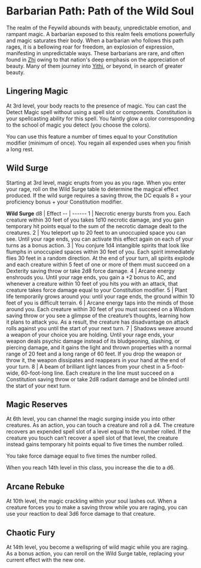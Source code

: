 # Barbarian Path: Path of the Wild Soul
The realm of the Feywild abounds with beauty, unpredictable emotion, and rampant magic. A barbarian exposed to this realm feels emotions powerfully and magic saturates their body. When a barbarian who follows this path rages, it is a bellowing roar for freedom, an explosion of expression, manifesting in unpredictable ways. These barbarians are rare, and often found in [Zhi](/Nations/Zhi.md) owing to that nation's deep emphasis on the appreciation of beauty. Many of them journey into [Yithi](/Nations/Yithi.md), or beyond, in search of greater beauty.

## Lingering Magic
At 3rd level, your body reacts to the presence of magic. You can cast the Detect Magic spell without using a spell slot or components. Constitution is your spellcasting ability for this spell. You faintly glow a color corresponding to the school of magic you detect (you choose the colors).

You can use this feature a number of times equal to your Constitution modifier (minimum of once). You regain all expended uses when you finish a long rest.

## Wild Surge
Starting at 3rd level, magic erupts from you as you rage. When you enter your rage, roll on the Wild Surge table to determine the magical effect produced. If the wild surge requires a saving throw, the DC equals 8 + your proficiency bonus + your Constitution modifier.

**Wild Surge**
d8 | Effect
-- | ------
1	| Necrotic energy bursts from you. Each creature within 30 feet of you takes 1d10 necrotic damage, and you gain temporary hit points equal to the sum of the necrotic damage dealt to the creatures.
2	| You teleport up to 20 feet to an unoccupied space you can see. Until your rage ends, you can activate this effect again on each of your turns as a bonus action.
3	| You conjure 1d4 intangible spirits that look like flumphs in unoccupied spaces within 30 feet of you. Each spirit immediately flies 30 feet in a random direction. At the end of your turn, all spirits explode and each creature within 5 feet of one or more of them must succeed on a Dexterity saving throw or take 2d8 force damage.
4	| Arcane energy enshrouds you. Until your rage ends, you gain a +2 bonus to AC, and whenever a creature within 10 feet of you hits you with an attack, that creature takes force damage equal to your Constitution modifier.
5	| Plant life temporarily grows around you: until your rage ends, the ground within 10 feet of you is difficult terrain.
6	| Arcane energy taps into the minds of those around you. Each creature within 30 feet of you must succeed on a Wisdom saving throw or you see a glimpse of the creature’s thoughts, learning how it plans to attack you. As a result, the creature has disadvantage on attack rolls against you until the start of your next turn.
7	| Shadows weave around a weapon of your choice you are holding. Until your rage ends, your weapon deals psychic damage instead of its bludgeoning, slashing, or piercing damage, and it gains the light and thrown properties with a normal range of 20 feet and a long range of 60 feet. If you drop the weapon or throw it, the weapon dissipates and reappears in your hand at the end of your turn.
8	| A beam of brilliant light lances from your chest in a 5-foot-wide, 60-foot-long line. Each creature in the line must succeed on a Constitution saving throw or take 2d8 radiant damage and be blinded until the start of your next turn.

## Magic Reserves
At 6th level, you can channel the magic surging inside you into other creatures. As an action, you can touch a creature and roll a d4. The creature recovers an expended spell slot of a level equal to the number rolled. If the creature you touch can’t recover a spell slot of that level, the creature instead gains temporary hit points equal to five times the number rolled.

You take force damage equal to five times the number rolled.

When you reach 14th level in this class, you increase the die to a d6.

## Arcane Rebuke
At 10th level, the magic crackling within your soul lashes out. When a creature forces you to make a saving throw while you are raging, you can use your reaction to deal 3d6 force damage to that creature.

## Chaotic Fury
At 14th level, you become a wellspring of wild magic while you are raging. As a bonus action, you can reroll on the Wild Surge table, replacing your current effect with the new one.
